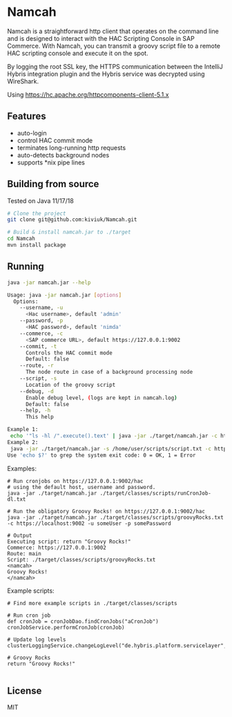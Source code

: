 # Namcah

Namcah is a straightforward http client that operates on the command line and is designed to interact with the HAC Scripting Console in SAP Commerce. With Namcah, you can transmit a groovy script file to a remote HAC scripting console and execute it on the spot.

By logging the root SSL key, the HTTPS communication between the IntelliJ Hybris integration plugin and the Hybris service was decrypted using WireShark.

Using https://hc.apache.org/httpcomponents-client-5.1.x
## Features

- auto-login
- control HAC commit mode
- terminates long-running http requests
- auto-detects background nodes
- supports *nix pipe lines

## Building from source

Tested on Java 11/17/18

```sh
# Clone the project
git clone git@github.com:kiviuk/Namcah.git

# Build & install namcah.jar to ./target 
cd Namcah
mvn install package
```

## Running

```sh
java -jar namcah.jar --help

Usage: java -jar namcah.jar [options]
  Options:
    --username, -u
      <Hac username>, default 'admin'
    --password, -p
      <HAC password>, default 'nimda'
    --commerce, -c
      <SAP commerce URL>, default https://127.0.0.1:9002
    --commit, -t
      Controls the HAC commit mode
      Default: false
    --route, -r
      The node route in case of a background processing node
    --script, -s
      Location of the groovy script
    --debug, -d
      Enable debug level, (logs are kept in namcah.log)
      Default: false
    --help, -h
      This help

Example 1:
 echo '"ls -hl /".execute().text' | java -jar ./target/namcah.jar -c https://localhost:9002 -u admin -p nimda
Example 2:
 java -jar ./target/namcah.jar -s /home/user/scripts/script.txt -c https://localhost:9002 -u admin -p nimda
Use 'echo $?' to grep the system exit code: 0 = OK, 1 = Error
```

Examples: 
```
# Run cronjobs on https://127.0.0.1:9002/hac
# using the default host, username and password.
java -jar ./target/namcah.jar ./target/classes/scripts/runCronJob-dl.txt

# Run the obligatory Groovy Rocks! on https://127.0.0.1:9002/hac
java -jar ./target/namcah.jar ./target/classes/scripts/groovyRocks.txt -c https://localhost:9002 -u someUser -p somePassword

# Output
Executing script: return "Groovy Rocks!"
Commerce: https://127.0.0.1:9002
Route: main
Script: ./target/classes/scripts/groovyRocks.txt
<namcah>
Groovy Rocks!
</namcah>

```
Example scripts:
```
# Find more example scripts in ./target/classes/scripts

# Run cron job
def cronJob = cronJobDao.findCronJobs("aCronJob")
cronJobService.performCronJob(cronJob)

# Update log levels
clusterLoggingService.changeLogLevel("de.hybris.platform.servicelayer","DEBUG")

# Groovy Rocks
return "Groovy Rocks!"


```
## License

MIT
